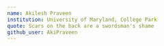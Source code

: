 ```yaml
---
name: Akilesh Praveen
institution: University of Maryland, College Park
quote: Scars on the back are a swordsman's shame
github_user: AkiPraveen
---
```


